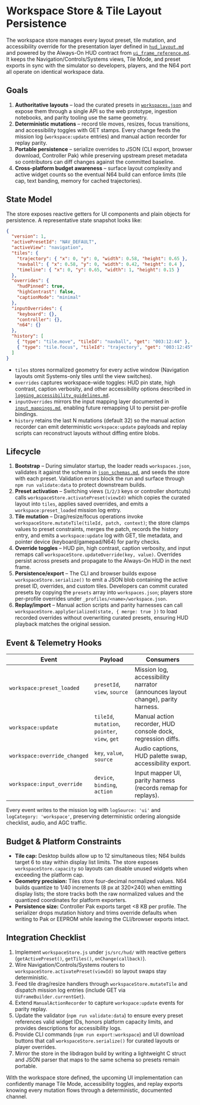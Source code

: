 # Workspace Store & Tile Layout Persistence

The workspace store manages every layout preset, tile mutation, and
accessibility override for the presentation layer defined in
[`hud_layout.md`](hud_layout.md) and powered by the Always-On HUD
contract from [`ui_frame_reference.md`](ui_frame_reference.md). It keeps
the Navigation/Controls/Systems views, Tile Mode, and preset exports in
sync with the simulator so developers, players, and the N64 port all
operate on identical workspace data.

## Goals

1. **Authoritative layouts** – load the curated presets in
   [`workspaces.json`](workspaces.json) and expose them through a single
   API so the web prototype, ingestion notebooks, and parity tooling use
   the same geometry.
2. **Deterministic mutations** – record tile moves, resizes, focus
   transitions, and accessibility toggles with GET stamps. Every change
   feeds the mission log (`workspace:update` entries) and manual action
   recorder for replay parity.
3. **Portable persistence** – serialize overrides to JSON (CLI export,
   browser download, Controller Pak) while preserving upstream preset
   metadata so contributors can diff changes against the committed
   baseline.
4. **Cross-platform budget awareness** – surface layout complexity and
   active widget counts so the eventual N64 build can enforce limits
   (tile cap, text banding, memory for cached trajectories).

## State Model

The store exposes reactive getters for UI components and plain objects
for persistence. A representative state snapshot looks like:

```json
{
  "version": 1,
  "activePresetId": "NAV_DEFAULT",
  "activeView": "navigation",
  "tiles": {
    "trajectory": { "x": 0, "y": 0, "width": 0.58, "height": 0.65 },
    "navball": { "x": 0.58, "y": 0, "width": 0.42, "height": 0.4 },
    "timeline": { "x": 0, "y": 0.65, "width": 1, "height": 0.15 }
  },
  "overrides": {
    "hudPinned": true,
    "highContrast": false,
    "captionMode": "minimal"
  },
  "inputOverrides": {
    "keyboard": {},
    "controller": {},
    "n64": {}
  },
  "history": [
    { "type": "tile.move", "tileId": "navball", "get": "003:12:44" },
    { "type": "tile.focus", "tileId": "trajectory", "get": "003:12:45" }
  ]
}
```

- `tiles` stores normalized geometry for every active window (Navigation
  layouts omit Systems-only tiles until the view switches).
- `overrides` captures workspace-wide toggles: HUD pin state, high
  contrast, caption verbosity, and other accessibility options described
  in [`logging_accessibility_guidelines.md`](logging_accessibility_guidelines.md).
- `inputOverrides` mirrors the input mapping layer documented in
  [`input_mappings.md`](input_mappings.md), enabling future remapping UI
  to persist per-profile bindings.
- `history` retains the last N mutations (default 32) so the manual
  action recorder can emit deterministic `workspace:update` payloads and
  replay scripts can reconstruct layouts without diffing entire blobs.

## Lifecycle

1. **Bootstrap** – During simulator startup, the loader reads
   `workspaces.json`, validates it against the schema in
   [`json_schemas.md`](json_schemas.md), and seeds the store with each
   preset. Validation errors block the run and surface through
   `npm run validate:data` to protect downstream builds.
2. **Preset activation** – Switching views (`1/2/3` keys or controller
   shortcuts) calls `workspaceStore.activatePreset(viewId)` which copies
   the curated layout into `tiles`, applies saved overrides, and emits a
   `workspace:preset_loaded` mission log entry.
3. **Tile mutation** – Drag/resize/focus operations invoke
   `workspaceStore.mutateTile(tileId, patch, context)`; the store clamps
   values to preset constraints, merges the patch, records the history
   entry, and emits a `workspace:update` log with GET, tile metadata, and
   pointer device (keyboard/gamepad/N64) for parity checks.
4. **Override toggles** – HUD pin, high contrast, caption verbosity, and
   input remaps call `workspaceStore.updateOverride(key, value)`.
   Overrides persist across presets and propagate to the Always-On HUD in
   the next frame.
5. **Persistence/export** – The CLI and browser builds expose
   `workspaceStore.serialize()` to emit a JSON blob containing the active
   preset ID, overrides, and custom tiles. Developers can commit curated
   presets by copying the `presets` array into `workspaces.json`; players
   store per-profile overrides under `_profiles/<name>/workspace.json`.
6. **Replay/import** – Manual action scripts and parity harnesses can
   call `workspaceStore.applySerialized(state, { merge: true })` to load
   recorded overrides without overwriting curated presets, ensuring HUD
   playback matches the original session.

## Event & Telemetry Hooks

| Event | Payload | Consumers |
| --- | --- | --- |
| `workspace:preset_loaded` | `presetId`, `view`, `source` | Mission log, accessibility narrator (announces layout change), parity harness. |
| `workspace:update` | `tileId`, `mutation`, `pointer`, `view`, `get` | Manual action recorder, HUD console dock, regression diffs. |
| `workspace:override_changed` | `key`, `value`, `source` | Audio captions, HUD palette swap, accessibility export. |
| `workspace:input_override` | `device`, `binding`, `action` | Input mapper UI, parity harness (records remap for replays). |

Every event writes to the mission log with `logSource: 'ui'` and
`logCategory: 'workspace'`, preserving deterministic ordering alongside
checklist, audio, and AGC traffic.

## Budget & Platform Constraints

- **Tile cap:** Desktop builds allow up to 12 simultaneous tiles; N64
  builds target 6 to stay within display list limits. The store exposes
  `workspaceStore.capacity` so layouts can disable unused widgets when
  exceeding the platform cap.
- **Geometry precision:** Tiles store four-decimal normalized values.
  N64 builds quantize to 1/40 increments (8 px at 320×240) when emitting
  display lists; the store tracks both the raw normalized values and the
  quantized coordinates for platform exporters.
- **Persistence size:** Controller Pak exports target <8 KB per profile.
  The serializer drops mutation history and trims override defaults when
  writing to Pak or EEPROM while leaving the CLI/browser exports intact.

## Integration Checklist

1. Implement `workspaceStore.js` under `js/src/hud/` with reactive
   getters (`getActivePreset()`, `getTiles()`, `onChange(callback)`).
2. Wire Navigation/Controls/Systems routers to
   `workspaceStore.activatePreset(viewId)` so layout swaps stay
   deterministic.
3. Feed tile drag/resize handlers through `workspaceStore.mutateTile`
   and dispatch mission log entries (include GET via
   `UiFrameBuilder.currentGet`).
4. Extend `ManualActionRecorder` to capture `workspace:update` events for
   parity replay.
5. Update the validator (`npm run validate:data`) to ensure every preset
   references valid widget IDs, honors platform capacity limits, and
   provides descriptions for accessibility logs.
6. Provide CLI commands (`npm run export:workspace`) and UI download
   buttons that call `workspaceStore.serialize()` for curated layouts or
   player overrides.
7. Mirror the store in the libdragon build by writing a lightweight C
   struct and JSON parser that maps to the same schema so presets remain
   portable.

With the workspace store defined, the upcoming UI implementation can
confidently manage Tile Mode, accessibility toggles, and replay exports
knowing every mutation flows through a deterministic, documented channel.
